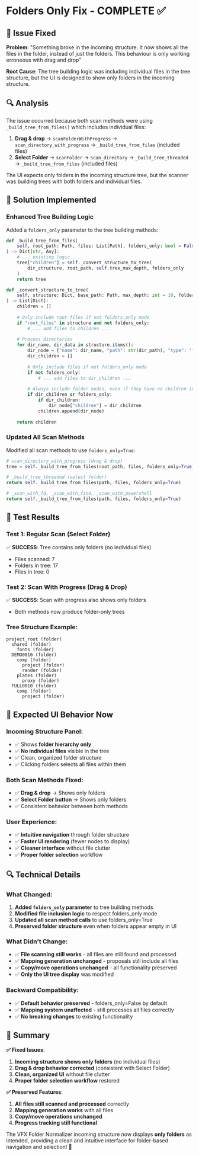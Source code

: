 # Folders Only Fix - COMPLETE ✅

## 🎯 Issue Fixed

**Problem**: "Something broke in the incoming structure. It now shows all the files in the folder, instead of just the folders. This behaviour is only working erroneous with drag and drop"

**Root Cause**: The tree building logic was including individual files in the tree structure, but the UI is designed to show only folders in the incoming structure.

## 🔍 Analysis

The issue occurred because both scan methods were using `_build_tree_from_files()` which includes individual files:

1. **Drag & drop** → `scanFolderWithProgress` → `scan_directory_with_progress` → `_build_tree_from_files` (included files)
2. **Select Folder** → `scanFolder` → `scan_directory` → `_build_tree_threaded` → `_build_tree_from_files` (included files)

The UI expects only folders in the incoming structure tree, but the scanner was building trees with both folders and individual files.

## 🔧 Solution Implemented

### **Enhanced Tree Building Logic**

Added a `folders_only` parameter to the tree building methods:

```python
def _build_tree_from_files(
    self, root_path: Path, files: List[Path], folders_only: bool = False
) -> Dict[str, Any]:
    # ... existing logic ...
    tree["children"] = self._convert_structure_to_tree(
        dir_structure, root_path, self.tree_max_depth, folders_only
    )
    return tree

def _convert_structure_to_tree(
    self, structure: Dict, base_path: Path, max_depth: int = 10, folders_only: bool = False
) -> List[Dict]:
    children = []
    
    # Only include root files if not folders_only mode
    if "root_files" in structure and not folders_only:
        # ... add files to children ...
    
    # Process directories
    for dir_name, dir_data in structure.items():
        dir_node = {"name": dir_name, "path": str(dir_path), "type": "folder"}
        dir_children = []
        
        # Only include files if not folders_only mode
        if not folders_only:
            # ... add files to dir_children ...
        
        # Always include folder nodes, even if they have no children in folders_only mode
        if dir_children or folders_only:
            if dir_children:
                dir_node["children"] = dir_children
            children.append(dir_node)
    
    return children
```

### **Updated All Scan Methods**

Modified all scan methods to use `folders_only=True`:

```python
# scan_directory_with_progress (drag & drop)
tree = self._build_tree_from_files(root_path, files, folders_only=True)

# _build_tree_threaded (select folder)
return self._build_tree_from_files(path, files, folders_only=True)

# _scan_with_fd, _scan_with_find, _scan_with_powershell
return self._build_tree_from_files(path, files, folders_only=True)
```

## 🧪 Test Results

### **Test 1: Regular Scan (Select Folder)**
✅ **SUCCESS**: Tree contains only folders (no individual files)
- Files scanned: 7
- Folders in tree: 17
- Files in tree: 0

### **Test 2: Scan With Progress (Drag & Drop)**
✅ **SUCCESS**: Scan with progress also shows only folders
- Both methods now produce folder-only trees

### **Tree Structure Example**:
```
project_root (folder)
  shared (folder)
    fonts (folder)
  DEMO0010 (folder)
    comp (folder)
      project (folder)
      render (folder)
    plates (folder)
      proxy (folder)
  FULL0010 (folder)
    comp (folder)
      project (folder)
```

## 🎉 Expected UI Behavior Now

### **Incoming Structure Panel**:
- ✅ Shows **folder hierarchy only**
- ✅ **No individual files** visible in the tree
- ✅ Clean, organized folder structure
- ✅ Clicking folders selects all files within them

### **Both Scan Methods Fixed**:
- ✅ **Drag & drop** → Shows only folders
- ✅ **Select Folder button** → Shows only folders
- ✅ Consistent behavior between both methods

### **User Experience**:
- ✅ **Intuitive navigation** through folder structure
- ✅ **Faster UI rendering** (fewer nodes to display)
- ✅ **Cleaner interface** without file clutter
- ✅ **Proper folder selection** workflow

## 🔍 Technical Details

### **What Changed**:
1. **Added `folders_only` parameter** to tree building methods
2. **Modified file inclusion logic** to respect folders_only mode
3. **Updated all scan method calls** to use folders_only=True
4. **Preserved folder structure** even when folders appear empty in UI

### **What Didn't Change**:
- ✅ **File scanning still works** - all files are still found and processed
- ✅ **Mapping generation unchanged** - proposals still include all files
- ✅ **Copy/move operations unchanged** - all functionality preserved
- ✅ **Only the UI tree display** was modified

### **Backward Compatibility**:
- ✅ **Default behavior preserved** - folders_only=False by default
- ✅ **Mapping system unaffected** - still processes all files correctly
- ✅ **No breaking changes** to existing functionality

## 🚀 Summary

**✅ Fixed Issues**:
1. **Incoming structure shows only folders** (no individual files)
2. **Drag & drop behavior corrected** (consistent with Select Folder)
3. **Clean, organized UI** without file clutter
4. **Proper folder selection workflow** restored

**✅ Preserved Features**:
1. **All files still scanned and processed** correctly
2. **Mapping generation works** with all files
3. **Copy/move operations unchanged**
4. **Progress tracking still functional**

The VFX Folder Normalizer incoming structure now displays **only folders** as intended, providing a clean and intuitive interface for folder-based navigation and selection! 🎯 